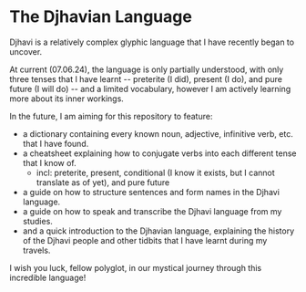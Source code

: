 # The Djhavian Language
Djhavi is a relatively complex glyphic language that I have recently began to uncover.

At current (07.06.24), the language is only partially understood, with only three tenses that I have learnt -- preterite (I did), present (I do), and pure future (I will do) -- and a limited vocabulary, however I am actively learning more about its inner workings.

In the future, I am aiming for this repository to feature:
- a dictionary containing every known noun, adjective, infinitive verb, etc. that I have found.
- a cheatsheet explaining how to conjugate verbs into each different tense that I know of.
  - incl: preterite, present, conditional (I know it exists, but I cannot translate as of yet), and pure future
- a guide on how to structure sentences and form names in the Djhavi language.
- a guide on how to speak and transcribe the Djhavi language from my studies.
- and a quick introduction to the Djhavian language, explaining the history of the Djhavi people and other tidbits that I have learnt during my travels.

I wish you luck, fellow polyglot, in our mystical journey through this incredible language!
